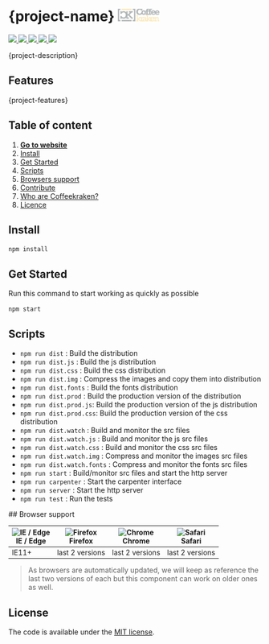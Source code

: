 # {project-name} <img src=".resources/coffeekraken-logo.jpg" height="25px" />

<p>
	<a href="https://travis-ci.org/{repository-path}">
		<img src="https://img.shields.io/travis/{repository-path}.svg?style=flat-square" />
	</a>
	<a href="https://www.npmjs.com/package/{package-name}">
		<img src="https://img.shields.io/npm/v/{package-name}.svg?style=flat-square" />
	</a>
	<a href="https://github.com/{repository-path}/blob/master/LICENSE.txt">
		<img src="https://img.shields.io/npm/l/{package-name}.svg?style=flat-square" />
	</a>
	<!-- <a href="https://github.com/{repository-path}">
		<img src="https://img.shields.io/npm/dt/{package-name}.svg?style=flat-square" />
	</a>
	<a href="https://github.com/{repository-path}">
		<img src="https://img.shields.io/github/forks/{repository-path}.svg?style=social&label=Fork&style=flat-square" />
	</a>
	<a href="https://github.com/{repository-path}">
		<img src="https://img.shields.io/github/stars/{repository-path}.svg?style=social&label=Star&style=flat-square" />
	</a>-->
	<a href="https://twitter.com/{twitter-username}">
		<img src="https://img.shields.io/twitter/url/http/{twitter-username}.svg?style=social&style=flat-square" />
	</a>
	<a href="http://{website-url}">
		<img src="https://img.shields.io/twitter/url/http/shields.io.svg?style=flat-square&label={website-url}&colorB=f2bc2b&style=flat-square" />
	</a>
</p>

{project-description}

## Features

{project-features}

## Table of content

1. **[Go to website](http://{website-url})**
2. [Install](#readme-install)
3. [Get Started](#readme-get-started)
4. [Scripts](#readme-scripts)
5. [Browsers support](#readme-browsers-support)
6. [Contribute](#readme-contribute)
7. [Who are Coffeekraken?](#readme-who-are-coffeekraken)
8. [Licence](#readme-license)

<a name="readme-install"></a>
## Install

```
npm install
```

<a name="readme-get-started"></a>
## Get Started

Run this command to start working as quickly as possible

```
npm start
```

<a name="readme-scripts"></a>
## Scripts

- ```npm run dist``` : Build the distribution
- ```npm run dist.js``` : Build the js distribution
- ```npm run dist.css``` : Build the css distribution
- ```npm run dist.img``` : Compress the images and copy them into distribution
- ```npm run dist.fonts``` : Build the fonts distribution
- ```npm run dist.prod``` : Build the production version of the distribution
- ```npm run dist.prod.js```: Build the production version of the js distribution
- ```npm run dist.prod.css```: Build the production version of the css distribution
- ```npm run dist.watch``` : Build and monitor the src files
- ```npm run dist.watch.js``` : Build and monitor the js src files
- ```npm run dist.watch.css``` : Build and monitor the css src files
- ```npm run dist.watch.img``` : Compress and monitor the images src files
- ```npm run dist.watch.fonts``` : Compress and monitor the fonts src files
- ```npm run start``` : Build/monitor src files and start the http server
- ```npm run carpenter``` : Start the carpenter interface
- ```npm run server``` : Start the http server
- ```npm run test``` : Run the tests

## Browser support

| <img src="https://raw.githubusercontent.com/godban/browsers-support-badges/master/src/images/edge.png" alt="IE / Edge" width="16px" height="16px" /></br>IE / Edge | <img src="https://raw.githubusercontent.com/godban/browsers-support-badges/master/src/images/firefox.png" alt="Firefox" width="16px" height="16px" /></br>Firefox | <img src="https://raw.githubusercontent.com/godban/browsers-support-badges/master/src/images/chrome.png" alt="Chrome" width="16px" height="16px" /></br>Chrome | <img src="https://raw.githubusercontent.com/godban/browsers-support-badges/master/src/images/safari.png" alt="Safari" width="16px" height="16px" /></br>Safari |
| --------- | --------- | --------- | --------- |
| IE11+ | last 2 versions| last 2 versions| last 2 versions

> As browsers are automatically updated, we will keep as reference the last two versions of each but this component can work on older ones as well.

## License

The code is available under the [MIT license](LICENSE.txt).
